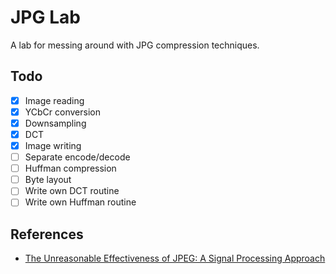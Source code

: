 # JPG Lab

A lab for messing around with JPG compression techniques.

## Todo

-   [x] Image reading
-   [x] YCbCr conversion
-   [x] Downsampling
-   [x] DCT
-   [x] Image writing
-   [ ] Separate encode/decode
-   [ ] Huffman compression
-   [ ] Byte layout
-   [ ] Write own DCT routine
-   [ ] Write own Huffman routine

## References

-   [The Unreasonable Effectiveness of JPEG: A Signal Processing Approach](https://www.youtube.com/watch?v=0me3guauqOU&t=501s)
